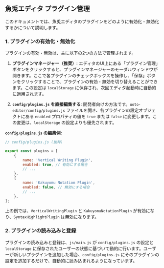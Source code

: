 ## 魚兎エディタ プラグイン管理

このドキュメントでは、魚兎エディタのプラグインをどのように有効化・無効化するかについて説明します。

### 1. プラグインの有効化・無効化

プラグインの有効・無効は、主に以下の2つの方法で管理されます。

1.  **プラグインマネージャー（推奨）**:
    エディタのUI上にある「プラグイン管理」ボタンをクリックすると、プラグインマネージャーのモーダルウィンドウが開きます。ここで各プラグインのチェックボックスを操作し、「保存」ボタンをクリックすることで、プラグインの有効・無効を切り替えることができます。この設定は `localStorage` に保存され、次回エディタ起動時に自動的に適用されます。

2.  **`config/plugins.js` を直接編集する**:
    開発者向けの方法です。`uoto-editor/config/plugins.js` ファイルを開き、各プラグインの設定オブジェクトにある `enabled` プロパティの値を `true` または `false` に変更します。この変更は、`localStorage` の設定よりも優先されます。

**`config/plugins.js` の編集例:**
```javascript
// config/plugins.js (抜粋)

export const plugins = [
    {
        name: 'Vertical Writing Plugin',
        enabled: true, // 有効にする場合
        // ...
    },
    {
        name: 'Kakuyomu Notation Plugin',
        enabled: false, // 無効にする場合
        // ...
    },
];
```
上の例では、`VerticalWritingPlugin` と `KakuyomuNotationPlugin` が有効になり、`SyntaxHighlightPlugin` は無効になります。

### 2. プラグインの読み込みと登録

プラグインの読み込みと登録は、`js/main.js` が `config/plugins.js` の設定と `localStorage` に保存されたユーザーの状態に基づいて動的に行います。ユーザーが新しいプラグインを追加した場合、`config/plugins.js` にそのプラグインの設定を追加するだけで、自動的に読み込まれるようになっています。
